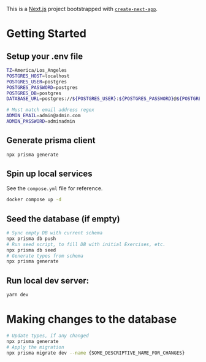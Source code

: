 This is a [Next.js](https://nextjs.org) project bootstrapped with [`create-next-app`](https://nextjs.org/docs/app/api-reference/cli/create-next-app).

# Getting Started

## Setup your .env file

```bash
TZ=America/Los_Angeles
POSTGRES_HOST=localhost
POSTGRES_USER=postgres
POSTGRES_PASSWORD=postgres
POSTGRES_DB=postgres
DATABASE_URL=postgres://${POSTGRES_USER}:${POSTGRES_PASSWORD}@${POSTGRES_HOST}:5432/${POSTGRES_DB}

# Must match email address regex
ADMIN_EMAIL=admin@admin.com
ADMIN_PASSWORD=adminadmin
```

## Generate prisma client

```bash
npx prisma generate
```

## Spin up local services

See the `compose.yml` file for reference.

```bash
docker compose up -d
```

## Seed the database (if empty)

```bash
# Sync empty DB with current schema
npx prisma db push
# Run seed script, to fill DB with initial Exercises, etc.
npx prisma db seed
# Generate types from schema
npx prisma generate
```

## Run local dev server:

```bash
yarn dev
```

# Making changes to the database

```bash
# Update types, if any changed
npx prisma generate
# Apply the migration
npx prisma migrate dev --name {SOME_DESCRIPTIVE_NAME_FOR_CHANGES}
```
